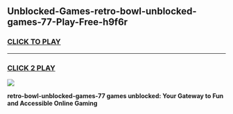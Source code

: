 
## Unblocked-Games-retro-bowl-unblocked-games-77-Play-Free-h9f6r
<h3>
<a href="https://premium76.site?title=retro-bowl-unblocked-games-77&ref=18A">CLICK TO PLAY</a></h3>
<hr>

<h3>
<a href="https://premium76.site?title=retro-bowl-unblocked-games-77&ref=18A">CLICK 2 PLAY</a>
  
</h3>

<a href="https://premium76.site?title=retro-bowl-unblocked-games-77&ref=18A"><img src="https://clearcache.store/games.png"></a>


**retro-bowl-unblocked-games-77 games unblocked: Your Gateway to Fun and Accessible Online Gaming**
